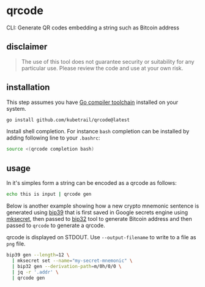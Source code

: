 # qrcode
CLI: Generate QR codes embedding a string such as Bitcoin address

## disclaimer
>The use of this tool does not guarantee security or suitability
for any particular use. Please review the code and use at your own risk.

## installation
This step assumes you have [Go compiler toolchain](https://go.dev/dl/)
installed on your system.

```bash
go install github.com/kubetrail/qrcode@latest
```
Install shell completion. For instance `bash` completion can be installed
by adding following line to your `.bashrc`:
```bash
source <(qrcode completion bash)
```

## usage
In it's simples form a string can be encoded as a qrcode as follows:
```bash
echo this is input | qrcode gen
```

Below is another example showing how a new crypto mnemonic sentence is generated
using [bip39](https://github.com/kubetrail/bip39)
that is first saved in Google secrets engine
using [mksecret](https://github.com/kubetrail/mksecret), 
then passed to 
[bip32](https://github.com/kubetrail/bip32) tool
to generate Bitcoin address and then passed to `qrcode` to generate
a qrcode.

qrcode is displayed on STDOUT. Use `--output-filename` to write to
a file as `png` file.
```bash
bip39 gen --length=12 \
  | mksecret set --name="my-secret-mnemonic" \
  | bip32 gen --derivation-path=m/0h/0/0 \
  | jq -r '.addr' \
  | qrcode gen
```
